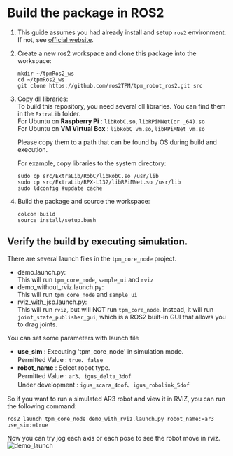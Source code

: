 # Build the package in ROS2

1. This guide assumes you had already install and setup `ros2` environment. If not, see [official website](https://docs.ros.org/en/humble/Installation.html).

2. Create a new ros2 workspace and clone this package into the workspace:

    ```
    mkdir ~/tpmRos2_ws
    cd ~/tpmRos2_ws
    git clone https://github.com/ros2TPM/tpm_robot_ros2.git src
    ```

3. Copy dll libraries:  
   To build this repository, you need several dll libraries. You can find them in the `ExtraLib` folder.  
   For Ubuntu on **Raspberry Pi** : `libRobC.so`, `libRPiMNet(or _64).so`  
   For Ubuntu on **VM Virtual Box** : `libRobC_vm.so`, `libRPiMNet_vm.so`  

   Please copy them to a path that can be found by OS during build and execution.  

   For example, copy libraries to the system directory:
    ```
    sudo cp src/ExtraLib/RobC/libRobC.so /usr/lib
    sudo cp src/ExtraLib/RPX-L132/libRPiMNet.so /usr/lib
    sudo ldconfig #update cache
    ```

3. Build the package and source the workspace:

    ```
    colcon build
    source install/setup.bash
    ```

## Verify the build by executing simulation.  

There are several launch files in the `tpm_core_node` project.
- demo.launch.py:  
  This will run `tpm_core_node`, `sample_ui` and `rviz`
- demo_without_rviz.launch.py:  
  This will run `tpm_core_node` and `sample_ui`
- rviz_with_jsp.launch.py:  
  This will run `rviz`, but will NOT run `tpm_core_node`. Instead, it will run `joint_state_publisher_gui`, which is a ROS2 built-in GUI that allows you to drag joints.

You can set some parameters with launch file
- **use_sim** : Executing 'tpm_core_node' in simulation mode.  
  Permitted Value : `true`、`false`
- **robot_name** : Select robot type.  
  Permitted Value : `ar3`、`igus_delta_3dof`  
  Under development : `igus_scara_4dof`、`igus_robolink_5dof`

So if you want to run a simulated AR3 robot and view it in RVIZ, you can run the following command:

    ros2 launch tpm_core_node demo_with_rviz.launch.py robot_name:=ar3 use_sim:=true
    
Now you can try jog each axis or each pose to see the robot move in rviz.  
![demo_launch](https://github.com/ros2TPM/tpm_robot_ros2/assets/79964174/a8c19d9e-d2e4-4068-9064-cb7bb75b4ba7)



